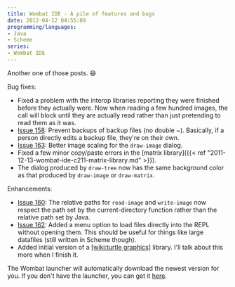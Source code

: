 ```yaml
---
title: Wombat IDE - A pile of features and bugs
date: 2012-04-12 04:55:09
programming/languages:
- Java
- Scheme
series:
- Wombat IDE
---
```

Another one of those posts. :smile:

Bug fixes:

* Fixed a problem with the interop libraries reporting they were finished before they actually were. Now when reading a few hundred images, the call will block until they are actually read rather than just pretending to read them as it was.
* [Issue 158](http://code.google.com/p/wombat-ide/issues/detail?id=158 "Issue 158"): Prevent backups of backup files (no double ~). Basically, if a person directly edits a backup file, they're on their own.
* [Issue 163](http://code.google.com/p/wombat-ide/issues/detail?id=163 "Issue 163"): Better image scaling for the `draw-image` dialog.
* Fixed a few minor copy/paste errors in the [matrix library]({{< ref "2011-12-13-wombat-ide-c211-matrix-library.md" >}}).
* The dialog produced by `draw-tree` now has the same background color as that produced by `draw-image` or `draw-matrix`.

Enhancements:

* [Issue 160](http://code.google.com/p/wombat-ide/issues/detail?id=160 "Issue 160"): The relative paths for `read-image` and `write-image` now respect the path set by the current-directory function rather than the relative path set by Java.
* [Issue 162](http://code.google.com/p/wombat-ide/issues/detail?id=162 "Issue 162"): Added a menu option to load files directly into the REPL without opening them. This should be useful for things like large datafiles (still written in Scheme though).
* Added initial version of a [[wiki:turtle graphics]]() library. I'll talk about this more when I finish it.

The Wombat launcher will automatically download the newest version for you. If you don't have the launcher, you can get it <a title="Wombat Launcher Download Page" href="http://www.cs.indiana.edu/cgi-pub/c211/wombat/">here</a>.
